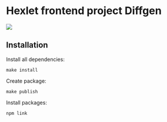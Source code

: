 # Hexlet frontend project Diffgen

![](https://github.com/bondiano/frontend-project-lvl2/workflows/Node%20CI/badge.svg)

## Installation

Install all dependencies:
```
make install
```
Create package:
```
make publish
```
Install packages:
```
npm link
```